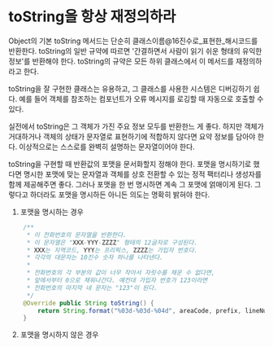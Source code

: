 # toString을 항상 재정의하라
Object의 기본 toString 메서드는 단순히 클래스이름@16진수로_표현한_해시코드를 반환한다. toString의 일반 규약에 따르면 '간결하면서 사람이 읽기 쉬운 형태의 유익한 정보'를 반환해야 한다. toString의 규약은 모든 하위 클래스에서 이 메서드를 재정의하라고 한다.

toString을 잘 구현한 클래스는 유용하고, 그 클래스를 사용한 시스템은 디버깅하기 쉽다. 예를 들어 객체를 참조하는 컴포넌트가 오류 메시지를 로깅할 때 자동으로 호출할 수 있다.

실전에서 toString은 그 객체가 가진 주요 정보 모두를 반환한느 게 좋다. 하지만 객체가 거대하거나 객체의 상태가 문자열로 표현하기에 적합하지 않다면 요약 정보를 담아야 한다. 이상적으로는 스스로를 완벽히 설명하는 문자열이어야 한다.

toString을 구현할 때 반환값의 포맷을 문서화할지 정해야 한다. 포맷을 명시하기로 했다면 명시한 포맷에 맞는 문자열과 객체를 상호 전환할 수 있는 정적 팩터리나 생성자를 함께 제공해주면 좋다. 그러나 포맷을 한 번 명시하면 계속 그 포맷에 얽매이게 된다. 그렇다고 하더라도 포맷을 명시하든 아니든 의도는 명확히 밝혀야 한다.

1. 포맷을 명시하는 경우
```java
    /**
     * 이 전화번호의 문자열을 반환한다.
     * 이 문자열은 "XXX-YYY-ZZZZ" 형태의 12글자로 구성된다.
     * XXX는 지역코드, YYY는 프리픽스, ZZZZ는 가입자 번호다.
     * 각각의 대문자는 10진수 숫자 하나를 나타낸다.
     * 
     * 전화번호의 각 부분의 값이 너무 작아서 자릿수를 채운 수 없다면,
     * 앞에서부터 0으로 채워나간다. 예컨대 가입자 번호가 123이라면
     * 전화번호의 마지막 네 문자는 "123"이 된다. 
     */
    @Override public String toString() {
        return String.format("%03d-%03d-%04d", areaCode, prefix, lineNum);
    }
```

2. 포맷을 명시하지 않은 경우
```java

```